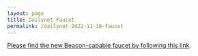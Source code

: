 ```yaml
---
layout: page
title: Dailynet Faucet
permalink: /dailynet-2022-11-10-faucet
---
```


[Please find the new Beacon-capable faucet by following this link](https://faucet.dailynet-2022-11-10.teztnets.xyz).
